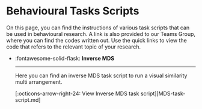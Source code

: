 # Behavioural Tasks Scripts

On this page, you can find the instructions of various task scripts that can be used in behavioural research. A link is also provided to our Teams Group, where you can find the codes written out. Use the quick links to view the code that refers to the relevant topic of your research.

<div class="grid cards" markdown>

- :fontawesome-solid-flask: **Inverse MDS**

    ---

    Here you can find an inverse MDS task script to run a visual similarity multi arrangement.

    [:octicons-arrow-right-24: View Inverse MDS task script][MDS-task-script.md]
